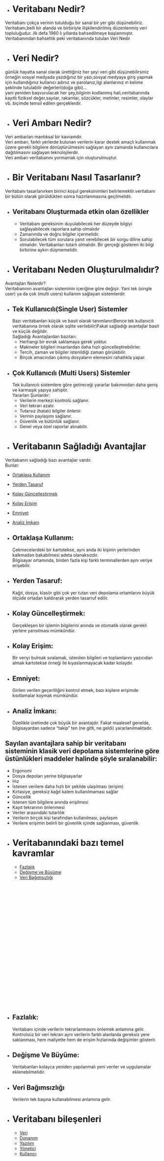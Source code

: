 - # Veritabanı Nedir?

Veritabanı çokça verinin tutulduğu bir sanal bir yer gibi düşünebiliriz.  
Veritabanı,belli bir alanda ve birbiriyle ilişkilendirilmiş düzenlenmiş veri topluluğudur..ilk defa 1960 lı yıllarda bahsedilmeye başlanmıştır.  
Veritabanından bahsettik peki veritabanında tutulan Veri Nedir  
- # Veri Nedir?
günlük hayatta sanal olarak ürettiğiniz her şeyi veri gibi düşünebilirsiniz örneğin sosyal medyada yazdığınız bir yazı,sosyal medyaya giriş yapmak için kullandığınız kullanıcı adınız ve parolanız,ilgi alanlarınız ın kelime şeklinde tutulabilir değerleri(doğa gibi)...  
yani yeniden başvurulacak her şey,bilginin kodlanmış hali,veritabanında kayıtlı fiziksel değer,sayılar, rakamlar, sözcükler, metinler, resimler, olaylar vb. biçimde temsil edilen gerçeklerdir.
- # Veri Ambarı Nedir?
Veri ambarları mantıksal bir kavramdır.  
Veri ambarı, farklı yerlerde bulunan verilerin karar destek amaçlı kullanmak üzere gerekli bilgilere dönüştürülmesini sağlayan aynı zamanda kullanıcılara dağıtılmasını sağlayan teknolojilerdir.  
Veri ambarı veritabanını yormamak için oluşturulmuştur.

- # Bir Veritabanı Nasıl Tasarlanır?
Veritabanı tasarlanırken birinci koşul gereksinimleri belirlemektir.veritabanı bir bütün olarak görüldükten sonra hazırlanmasına geçilmelidir. 
  - ## Veritabanı Oluşturmada etkin olan özellikler
    - Veritabanı gereksinim duyulabilecek her düzeyde bilgiyi sağlayabilecek raporlara sahip olmalıdır
    - Zamanında ve doğru bilgiler içermelidir. 
    - Sorulabilecek tüm sorulara yanıt verebilecek bir sorgu diline sahip olmalıdır. Veritabanları tutarlı olmalıdır. Bir gerçeği gösteren iki bilgi birbirine aykırı düşmemelidir.
- # Veritabanı Neden Oluşturulmalıdır?
Avantajları Nelerdir?  
Veritabanının avantajları sisteminin içeriğine göre değişir. Yani tek (single user) ya da çok (multi users) kullanım sağlayan sistemlerdir.
  - ## Tek Kullanıcılı(Single User) Sistemler
    Bazı veritabanları küçük ve basit olarak tanımlanır(Bence tek kullanıcılı veritabanına örnek olarak sqlite verilebilir)Fakat sağladığı avantajlar basit ve küçük değildir.  
    Sağladığı Avantajlardan bazıları:
      - Herhangi bir evrak saklamaya gerek yoktur.
      - Makineler bilgileri insanlardan daha hızlı güncelleştirebilirler.
      - Tercih, zaman ve bilgiler istenildiği zaman görülebilir.
      - Birçok amacından çıkmış dosyaların elemesini rahatlıkla yapar.
  - ## Çok Kullanıcılı (Multi Users) Sistemler
    Tek kullanıcılı sistemlere  göre getireceği yararlar bakımından daha geniş ve karmaşık yapıya sahiptir.  
    Yararları Şunlardır:
      - Verilerin merkezi kontrolü sağlanır.
      - Veri tekrarı azalır.
      - Tutarsız (hatalı) bilgiler önlenir.
      - Verinin paylaşımı sağlanır.
      - Güvenlik ve bütünlük sağlanır.
      - Genel veya özel raporlar alınabilir.
- # Veritabanın Sağladığı Avantajlar
Veritabanın sağladığı bazı avantajlar vardır.  
Bunlar:
  - [Ortaklaşa Kullanım](https://github.com/fatihemregit/1.sinif_donem2_ders_notlari/blob/veritabani1/bolum1.md#ortakla%C5%9Fa-kullan%C4%B1m)
  - [Yerden Tasaruf](https://github.com/fatihemregit/1.sinif_donem2_ders_notlari/blob/veritabani1/bolum1.md#yerden-tasaruf)
  - [Kolay Güncelleştirmek](https://github.com/fatihemregit/1.sinif_donem2_ders_notlari/blob/veritabani1/bolum1.md#kolay-g%C3%BCncelle%C5%9Ftirmek)
  - [Kolay Erişim](https://github.com/fatihemregit/1.sinif_donem2_ders_notlari/blob/veritabani1/bolum1.md#kolay-eri%C5%9Fim)
  - [Emniyet](https://github.com/fatihemregit/1.sinif_donem2_ders_notlari/blob/veritabani1/bolum1.md#emniyet)
  - [Analiz İmkanı](https://github.com/fatihemregit/1.sinif_donem2_ders_notlari/blob/veritabani1/bolum1.md#analiz-i%CC%87mkan%C4%B1)





  - ## Ortaklaşa Kullanım:
    Çekmecelerdeki bir kartotekse, aynı anda iki kişinin yerlerinden kalkmadan bakabilmesi adeta olanaksızdır.  
Bilgisayar ortamında, birden fazla kişi  farklı terminallerden aynı veriye erişebilir.
  - ## Yerden Tasaruf:
    Kağıt, dosya, klasör gibi çok yer tutan veri depolama ortamlarını büyük ölçüde ortadan kaldırarak yerden tasarruf edilir.
  - ## Kolay Güncelleştirmek:
    Gerçekleşen  bir işlemin bilgilerini anında ve otomatik olarak gerekli yerlere yansıtması mümkündür.
  - ## Kolay Erişim:
    Bir veriyi bulmak sıralamak, istenilen bilgileri ve toplamlarını yazıcıdan almak kartotekse örneği ile kıyaslanmayacak kadar kolaydır.
  - ## Emniyet:
    Girilen verilen geçerliliğini kontrol etmek, bazı kişilere erişimde kısıtlamalar koymak mümkündür.
  - ## Analiz İmkanı:
    Özellikle üretimde çok büyük bir avantajdır. Fakat maalesef genelde, bilgisayardan sadece  “takip” ten (ne gitti, ne geldi) yararlanılmaktadır.
## Sayılan avantajlara sahip bir veritabanı sisteminin klasik veri depolama sistemlerine göre üstünlükleri maddeler halinde şöyle sıralanabilir:
  - Ergonomi
  - Dosya depoları yerine bilgisayarlar
  - Hız
  - İstenen verilere daha hızlı bir şekilde ulaşılması (erişim)
  - Kırtasiye, gereksiz kağıt kalem kullanılmaması sağlar
  - Güncellik
  - İstenen tüm bilgilere anında erişilmesi
  - Kayıt tekrarının önlenmesi
  - Veriler arasındaki tutarlılık
  - Verilerin birçok kişi tarafından kullanılması, paylaşım
  - Verilere erişimin belirli bir güvenlik içinde sağlanması, güvenlik
- # Veritabanındaki bazı temel kavramlar
  - [Fazlalık](https://github.com/fatihemregit/1.sinif_donem2_ders_notlari/blob/veritabani1/bolum1.md#fazlal%C4%B1k)
  - [Değişme ve Büyüme](https://github.com/fatihemregit/1.sinif_donem2_ders_notlari/blob/veritabani1/bolum1.md#de%C4%9Fi%C5%9Fme-ve-b%C3%BCy%C3%BCme)
  - [Veri Bağımsızlığı](https://github.com/fatihemregit/1.sinif_donem2_ders_notlari/blob/veritabani1/bolum1.md#veri-ba%C4%9F%C4%B1ms%C4%B1zl%C4%B1%C4%9F%C4%B1)
<br>
<br>
<br>
<br>
<br>
<br>
<br>
<br>
<br>
<br>
<br>
<br>
<br>
<br>
<br>
<br> 
<br>
<br>
<br>
<br>
<br>
<br>
<br>

  - ## Fazlalık:
    Veritabanı içinde verilerin tekrarlanmasını önlemek anlamına gelir.  
    Kontrolsüz bir veri tekrarı aynı verilerin farklı alanlarda gereksiz yere saklanması, hem maliyette hem de erişim hızlarında değişimler gösterir.
  - ## Değişme Ve Büyüme:
    Veritabanları kolayca yeniden yapılanmalı yeni veriler ve uygulamalar eklenebilmelidir.
  - ## Veri Bağımsızlığı
    Verilerin tek başına kullanabilmesi anlamına gelir.
- # Veritabanı bileşenleri
  - [Veri](https://github.com/fatihemregit/1.sinif_donem2_ders_notlari/blob/veritabani1/bolum1.md#veri-nedir)
  - [Donanım](https://github.com/fatihemregit/1.sinif_donem2_ders_notlari/blob/veritabani1/bolum1.md#donan%C4%B1m)
  - [Yazılım](https://github.com/fatihemregit/1.sinif_donem2_ders_notlari/blob/veritabani1/bolum1.md#yaz%C4%B1l%C4%B1m)
  - [Yönetici](https://github.com/fatihemregit/1.sinif_donem2_ders_notlari/blob/veritabani1/bolum1.md#y%C3%B6netici)
  - [Kullanıcı](https://github.com/fatihemregit/1.sinif_donem2_ders_notlari/blob/veritabani1/bolum1.md#kullan%C4%B1c%C4%B1)
<br>
<br>
<br>
<br>
<br>
<br>
<br>
<br>
<br>
<br>
<br>
<br>
<br>
<br>
<br>
<br>
<br>
<br>
<br>
<br>
<br>
<br>
<br>

  - ## Donanım
    Verilerin saklanıldığı iletildiği, girildiği birimlerdir.  
    Donanım, veritabanının ölçeklenebildiği ve kullanımında etkin olan bir bileşendir.
  - ## Yazılım
    Veritabanını düzenleyen erişim ve güvenliğini sağlayan programlardır.
  - ## Yönetici
    Veritabanını yöneten ve bakımını yapan yetkili kişilerdir.
  - ## Kullanıcı
    Veritabanında yapılan verilerin erişilmesini ve bunların kullanılmasını sağlarlar.
